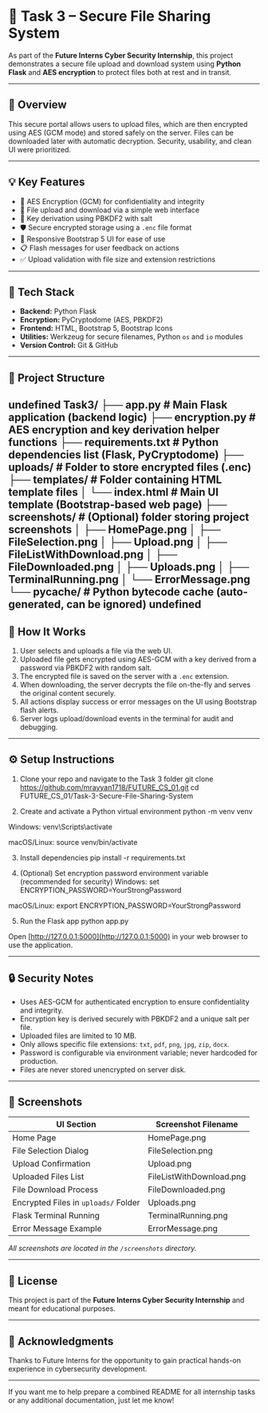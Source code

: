 # 🔐 Task 3 – Secure File Sharing System

As part of the **Future Interns Cyber Security Internship**, this project demonstrates a secure file upload and download system using **Python Flask** and **AES encryption** to protect files both at rest and in transit.

---

## 🚀 Overview

This secure portal allows users to upload files, which are then encrypted using AES (GCM mode) and stored safely on the server. Files can be downloaded later with automatic decryption. Security, usability, and clean UI were prioritized.

---

## 💡 Key Features

- 🔐 AES Encryption (GCM) for confidentiality and integrity  
- 📁 File upload and download via a simple web interface  
- 🧠 Key derivation using PBKDF2 with salt  
- 🛡️ Secure encrypted storage using a `.enc` file format  
- 🎨 Responsive Bootstrap 5 UI for ease of use  
- 📋 Flash messages for user feedback on actions  
- ✅ Upload validation with file size and extension restrictions  

---

## 🧱 Tech Stack

- **Backend:** Python Flask  
- **Encryption:** PyCryptodome (AES, PBKDF2)  
- **Frontend:** HTML, Bootstrap 5, Bootstrap Icons  
- **Utilities:** Werkzeug for secure filenames, Python `os` and `io` modules  
- **Version Control:** Git & GitHub  

---

## 📁 Project Structure
undefined
Task3/
├── app.py # Main Flask application (backend logic)
├── encryption.py # AES encryption and key derivation helper functions
├── requirements.txt # Python dependencies list (Flask, PyCryptodome)
├── uploads/ # Folder to store encrypted files (.enc)
├── templates/ # Folder containing HTML template files
│ └── index.html # Main UI template (Bootstrap-based web page)
├── screenshots/ # (Optional) folder storing project screenshots
│ ├── HomePage.png
│ ├── FileSelection.png
│ ├── Upload.png
│ ├── FileListWithDownload.png
│ ├── FileDownloaded.png
│ ├── Uploads.png
│ ├── TerminalRunning.png
│ └── ErrorMessage.png
└── pycache/ # Python bytecode cache (auto-generated, can be ignored)
undefined
---

## 🧪 How It Works

1. User selects and uploads a file via the web UI.  
2. Uploaded file gets encrypted using AES-GCM with a key derived from a password via PBKDF2 with random salt.  
3. The encrypted file is saved on the server with a `.enc` extension.  
4. When downloading, the server decrypts the file on-the-fly and serves the original content securely.  
5. All actions display success or error messages on the UI using Bootstrap flash alerts.  
6. Server logs upload/download events in the terminal for audit and debugging.

---

## ⚙️ Setup Instructions

1. Clone your repo and navigate to the Task 3 folder
git clone https://github.com/mrayyan1718/FUTURE_CS_01.git
cd FUTURE_CS_01/Task-3-Secure-File-Sharing-System


2. Create and activate a Python virtual environment
python -m venv venv

Windows:
venv\Scripts\activate

macOS/Linux:
source venv/bin/activate

3. Install dependencies
pip install -r requirements.txt

4. (Optional) Set encryption password environment variable (recommended for security)
Windows:
set ENCRYPTION_PASSWORD=YourStrongPassword

macOS/Linux:
export ENCRYPTION_PASSWORD=YourStrongPassword

5. Run the Flask app
python app.py


Open [http://127.0.0.1:5000](http://127.0.0.1:5000) in your web browser to use the application.

---

## 🔒 Security Notes

- Uses AES-GCM for authenticated encryption to ensure confidentiality and integrity.  
- Encryption key is derived securely with PBKDF2 and a unique salt per file.  
- Uploaded files are limited to 10 MB.  
- Only allows specific file extensions: `txt`, `pdf`, `png`, `jpg`, `zip`, `docx`.  
- Password is configurable via environment variable; never hardcoded for production.  
- Files are never stored unencrypted on server disk.  

---

## 📸 Screenshots

| UI Section                  | Screenshot Filename           |
|----------------------------|------------------------------|
| Home Page                  | HomePage.png                 |
| File Selection Dialog      | FileSelection.png            |
| Upload Confirmation        | Upload.png                   |
| Uploaded Files List        | FileListWithDownload.png     |
| File Download Process      | FileDownloaded.png           |
| Encrypted Files in `uploads/` Folder | Uploads.png          |
| Flask Terminal Running     | TerminalRunning.png          |
| Error Message Example      | ErrorMessage.png             |

_All screenshots are located in the `/screenshots` directory._

---

## 📜 License

This project is part of the **Future Interns Cyber Security Internship** and meant for educational purposes.

---

## 🙌 Acknowledgments

Thanks to Future Interns for the opportunity to gain practical hands-on experience in cybersecurity development.

---

If you want me to help prepare a combined README for all internship tasks or any additional documentation, just let me know!
